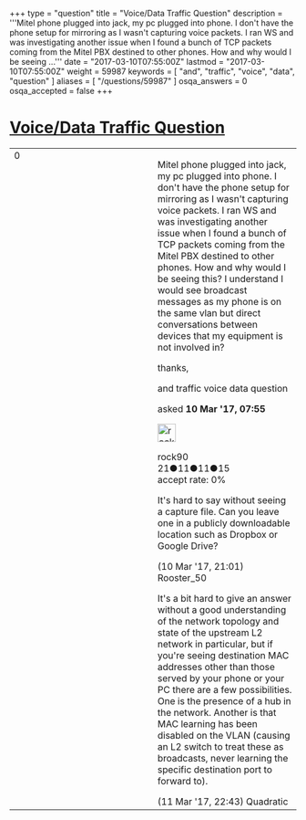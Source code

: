 +++
type = "question"
title = "Voice/Data Traffic Question"
description = '''Mitel phone plugged into jack, my pc plugged into phone. I don&#x27;t have the phone setup for mirroring as I wasn&#x27;t capturing voice packets. I ran WS and was investigating another issue when I found a bunch of TCP packets coming from the Mitel PBX destined to other phones. How and why would I be seeing ...'''
date = "2017-03-10T07:55:00Z"
lastmod = "2017-03-10T07:55:00Z"
weight = 59987
keywords = [ "and", "traffic", "voice", "data", "question" ]
aliases = [ "/questions/59987" ]
osqa_answers = 0
osqa_accepted = false
+++

<div class="headNormal">

# [Voice/Data Traffic Question](/questions/59987/voicedata-traffic-question)

</div>

<div id="main-body">

<div id="askform">

<table id="question-table" style="width:100%;"><colgroup><col style="width: 50%" /><col style="width: 50%" /></colgroup><tbody><tr class="odd"><td style="width: 30px; vertical-align: top"><div class="vote-buttons"><div id="post-59987-score" class="post-score" title="current number of votes">0</div><div id="favorite-count" class="favorite-count"></div></div></td><td><div id="item-right"><div class="question-body"><p>Mitel phone plugged into jack, my pc plugged into phone. I don't have the phone setup for mirroring as I wasn't capturing voice packets. I ran WS and was investigating another issue when I found a bunch of TCP packets coming from the Mitel PBX destined to other phones. How and why would I be seeing this? I understand I would see broadcast messages as my phone is on the same vlan but direct conversations between devices that my equipment is not involved in?</p><p>thanks,</p></div><div id="question-tags" class="tags-container tags">and traffic voice data question</div><div id="question-controls" class="post-controls"></div><div class="post-update-info-container"><div class="post-update-info post-update-info-user"><p>asked <strong>10 Mar '17, 07:55</strong></p><img src="https://secure.gravatar.com/avatar/a6414c2ff8204ee9c4a3bc2a646c4644?s=32&amp;d=identicon&amp;r=g" class="gravatar" width="32" height="32" alt="rock90&#39;s gravatar image" /><p>rock90<br />
<span class="score" title="21 reputation points">21</span><span title="11 badges"><span class="badge1">●</span><span class="badgecount">11</span></span><span title="11 badges"><span class="silver">●</span><span class="badgecount">11</span></span><span title="15 badges"><span class="bronze">●</span><span class="badgecount">15</span></span><br />
<span class="accept_rate" title="Rate of the user&#39;s accepted answers">accept rate:</span> <span title="rock90 has no accepted answers">0%</span></p></div></div><div id="comments-container-59987" class="comments-container"><span id="59999"></span><div id="comment-59999" class="comment"><div id="post-59999-score" class="comment-score"></div><div class="comment-text"><p>It's hard to say without seeing a capture file. Can you leave one in a publicly downloadable location such as Dropbox or Google Drive?</p></div><div id="comment-59999-info" class="comment-info"><span class="comment-age">(10 Mar '17, 21:01)</span> Rooster_50</div></div><span id="60011"></span><div id="comment-60011" class="comment"><div id="post-60011-score" class="comment-score"></div><div class="comment-text"><p>It's a bit hard to give an answer without a good understanding of the network topology and state of the upstream L2 network in particular, but if you're seeing destination MAC addresses other than those served by your phone or your PC there are a few possibilities. One is the presence of a hub in the network. Another is that MAC learning has been disabled on the VLAN (causing an L2 switch to treat these as broadcasts, never learning the specific destination port to forward to).</p></div><div id="comment-60011-info" class="comment-info"><span class="comment-age">(11 Mar '17, 22:43)</span> Quadratic</div></div></div><div id="comment-tools-59987" class="comment-tools"></div><div class="clear"></div><div id="comment-59987-form-container" class="comment-form-container"></div><div class="clear"></div></div></td></tr></tbody></table>

</div>

</div>

